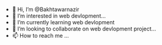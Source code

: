 - 👋 Hi, I’m @Bakhtawarnazir
- 👀 I’m interested in web devlopment...
- 🌱 I’m currently learning web devlopment
- 💞️ I’m looking to collaborate on web devlopment project...
- 📫 How to reach me ...

<!---
Bakhtawarnazir/Bakhtawarnazir is a ✨ special ✨ repository because its `README.md` (this file) appears on your GitHub profile.
You can click the Preview link to take a look at your changes.
--->
